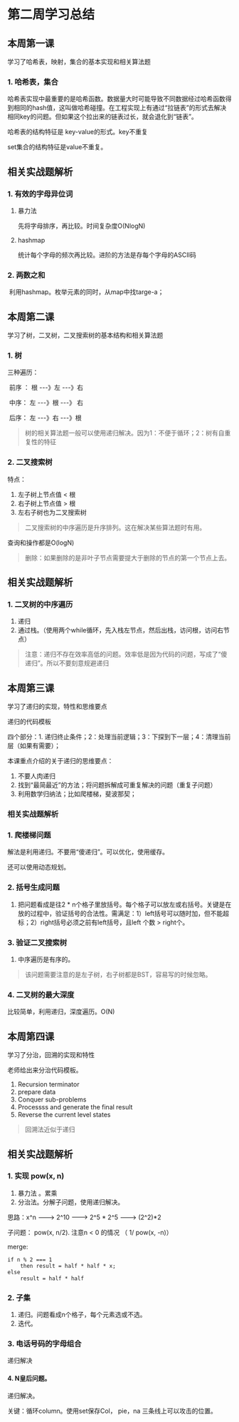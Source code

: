# 第二周学习总结

## 本周第一课

学习了哈希表，映射，集合的基本实现和相关算法题

### 1. 哈希表，集合

哈希表实现中最重要的是哈希函数。数据量大时可能导致不同数据经过哈希函数得到相同的hash值，这叫做哈希碰撞。在工程实现上有通过“拉链表”的形式去解决相同key的问题。但如果这个拉出来的链表过长，就会退化到“链表”。

哈希表的结构特征是 key-value的形式。key不重复

set集合的结构特征是value不重复。

## 相关实战题解析

### 1. 有效的字母异位词

1. 暴力法

   先将字母排序，再比较。时间复杂度O(NlogN)

2. hashmap

   统计每个字母的频次再比较。进阶的方法是存每个字母的ASCII码

### 2. 两数之和

​	利用hashmap。枚举元素的同时，从map中找targe-a；

## 本周第二课

  学习了树，二叉树，二叉搜索树的基本结构和相关算法题

### 1. 树

三种遍历：

​	前序 ： 根 ---》左 ---》右

​	中序： 左 ---》根 ---》 右

​	后序： 左 ---》右 ---》根

> 树的相关算法题一般可以使用递归解决。因为1：不便于循环；2：树有自重复性的特征

### 2. 二叉搜索树

特点：

1. 左子树上节点值 < 根
2. 右子树上节点值 > 根
3. 左右子树也为二叉搜索树

> 二叉搜索树的中序遍历是升序排列。这在解决某些算法题时有用。

查询和操作都是O(logN)

> 删除：如果删除的是非叶子节点需要提大于删除的节点的第一个节点上去。

## 相关实战题解析

### 1. 二叉树的中序遍历

1. 递归
2. 通过栈。（使用两个while循环，先入栈左节点，然后出栈，访问根，访问右节点）

> 注意：递归不存在效率高低的问题。效率低是因为代码的问题，写成了“傻递归”。所以不要刻意规避递归			

## 本周第三课

学习了递归的实现，特性和思维要点

递归的代码模板

四个部分：1. 递归终止条件；2：处理当前逻辑；3：下探到下一层；4：清理当前层（如果有需要）；

本课重点介绍的关于递归的思维要点：

1. 不要人肉递归
2. 找到“最简最近”的方法；将问题拆解成可重复解决的问题（重复子问题）
3. 利用数学归纳法；比如爬楼梯，斐波那契；

### 相关实战题解析

### 1. 爬楼梯问题

解法是利用递归。不要用“傻递归”。可以优化，使用缓存。

还可以使用动态规划。

### 2. 括号生成问题

1. 把问题看成是往2 * n个格子里放括号。每个格子可以放左或右括号。关键是在放的过程中，验证括号的合法性。需满足：1）left括号可以随时加，但不能超标；2）right括号必须之前有left括号，且left 个数 > right个。 

### 3. 验证二叉搜索树

1. 中序遍历是有序的。

> 该问题需要注意的是左子树，右子树都是BST，容易写的时候忽略。

### 4. 二叉树的最大深度

比较简单，利用递归，深度遍历。O(N)

## 本周第四课

学习了分治，回溯的实现和特性

老师给出来分治代码模板。

1. Recursion terminator
2. prepare data
3. Conquer sub-problems
4. Processss and generate the final result
5. Reverse the current level states

> 回溯法近似于递归

## 相关实战题解析

### 1. 实现 pow(x, n)

1. 暴力法 。累乘
2. 分治法。分解子问题，使用递归解决。

思路：x^n ---> 2^10 ---> 2^5 * 2^5 ---> (2^2)*2

子问题： pow(x, n/2). 注意n < 0  的情况 （ 1/ pow(x, -n)）

merge: 

```
if n % 2 === 1
	then result = half * half * x;
else
	result = half * half
```

### 2. 子集

1. 递归。问题看成n个格子，每个元素选或不选。
2. 迭代。

### 3. 电话号码的字母组合

递归解决

#### 4. N皇后问题。

递归解决。

关键：循环column。使用set保存Col， pie，na 三条线上可以攻击的位置。









​					

